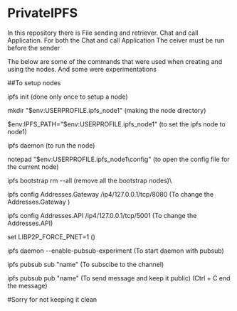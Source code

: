 # PrivateIPFS

In this repository there is File sending and retriever. Chat and call Application.
For both the Chat and call Application
The ceiver must be run before the sender

The below are some of the commands that were used when creating and using the nodes. And some were experimentations

##To setup nodes 

ipfs init                                              (done only once to setup a node) 

mkdir "$env:USERPROFILE\.ipfs_node1"                    (making the node directory)

$env:IPFS_PATH="$env:USERPROFILE\.ipfs_node1"          (to set the ipfs node to node1)

ipfs daemon                                             (to run the node)

notepad "$env:USERPROFILE\.ipfs_node1\config"              (to open the config file for the current node)

ipfs bootstrap rm --all                (remove all the bootstrap nodes)\

ipfs config Addresses.Gateway /ip4/127.0.0.1/tcp/8080               (To change the Addresses.Gateway )

ipfs config Addresses.API /ip4/127.0.0.1/tcp/5001                     (To change the Addresses.API)


set LIBP2P_FORCE_PNET=1              ()



ipfs daemon --enable-pubsub-experiment             (To start daemon with pubsub)


ipfs pubsub sub "name"        (To subscibe to the channel)

ipfs pubsub pub "name"        (To send message and keep it public) (Ctrl + C end the message)

#Sorry for not keeping it clean
